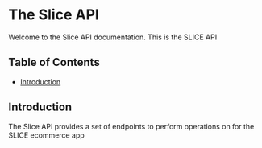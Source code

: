 # The Slice API

Welcome to the Slice API documentation. This is the SLICE API

## Table of Contents

- [Introduction](#introduction)

## Introduction

The Slice API provides a set of endpoints to perform operations on for the SLICE ecommerce app
